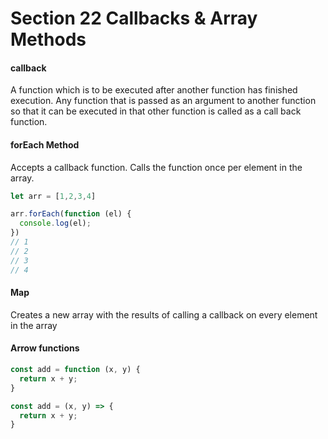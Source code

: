 # Section 22 Callbacks & Array Methods

#### callback
A function which is to be executed after another function has finished execution. Any function that is passed as an argument to another function so that it can be executed in that other function is called as a call back function.

#### forEach Method
Accepts a callback function. Calls the function once per element in the array.

```js
let arr = [1,2,3,4]

arr.forEach(function (el) {
  console.log(el);
})
// 1 
// 2
// 3
// 4
```

#### Map 
Creates a new array with the results of calling a callback on every element in the array

#### Arrow functions
```js
const add = function (x, y) {
  return x + y;
}

const add = (x, y) => {
  return x + y; 
}
```
